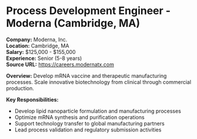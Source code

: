 # Process Development Engineer - Moderna (Cambridge, MA)

**Company:** Moderna, Inc.  
**Location:** Cambridge, MA  
**Salary:** $125,000 - $155,000  
**Experience:** Senior (5-8 years)  
**Source URL:** https://careers.modernatx.com

**Overview:** Develop mRNA vaccine and therapeutic manufacturing processes. Scale innovative biotechnology from clinical through commercial production.

**Key Responsibilities:**
- Develop lipid nanoparticle formulation and manufacturing processes
- Optimize mRNA synthesis and purification operations
- Support technology transfer to global manufacturing partners
- Lead process validation and regulatory submission activities